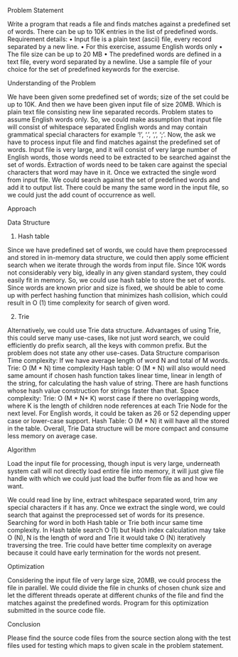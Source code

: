 Problem Statement

Write a program that reads a file and finds matches against a predefined set of words. There can be up to 10K entries in the list of predefined words. Requirement details:
• Input file is a plain text (ascii) file, every record separated by a new line.
• For this exercise, assume English words only
• The file size can be up to 20 MB
• The predefined words are defined in a text file, every word separated by a newline. Use a sample file of your choice for the set of predefined keywords for the exercise.

Understanding of the Problem

We have been given some predefined set of words; size of the set could be up to 10K. And then we have been given input file of size 20MB. Which is plain text file consisting new line separated records. Problem states to assume English words only. So, we could make assumption that input file will consist of whitespace separated English words and may contain grammatical special characters for example ‘!’, ‘.’, ‘,’, ‘;’. Now, the ask we have to process input file and find matches against the predefined set of words. Input file is very large, and it will consist of very large number of English words, those words need to be extracted to be searched against the set of words. Extraction of words need to be taken care against the special characters that word may have in it. Once we extracted the single word from input file. We could search against the set of predefined words and add it to output list. There could be many the same word in the input file, so we could just the add count of occurrence as well.

Approach 

Data Structure

1. Hash table

Since we have predefined set of words, we could have them preprocessed and stored in in-memory data structure, we could then apply some efficient search when we iterate through the words from input file. Since 10K words not considerably very big, ideally in any given standard system, they could easily fit in memory. So, we could use hash table to store the set of words. Since words are known prior and size is fixed, we should be able to come up with perfect hashing function that minimizes hash collision, which could result in O (1) time complexity for search of given word.

2. Trie
   
Alternatively, we could use Trie data structure. Advantages of using Trie, this could serve many use-cases, like not just word search, we could efficiently do prefix search, all the keys with common prefix. But the problem does not state any other use-cases. Data Structure comparison Time complexity: If we have average length of word N and total of M words. Trie: O (M * N) time complexity Hash table: O (M * N) will also would need same amount if chosen hash function takes linear time, linear in length of the string, for calculating the hash value of string. There are hash functions whose hash value construction for strings faster than that. Space complexity: Trie: O (M * N* K) worst case if there no overlapping words, where K is the length of children node references at each Trie Node for the next level. For English words, it could be taken as 26 or 52 depending upper case or lower-case support. Hash Table: O (M * N) it will have all the stored in the table. Overall, Trie Data structure will be more compact and consume less memory on average case. 

Algorithm

Load the input file for processing, though input is very large, underneath system call will not directly load entire file into memory, it will just give file handle with which we could just load the buffer from file as and how we want.

We could read line by line, extract whitespace separated word, trim any special characters if it has any. Once we extract the single word, we could search that against the preprocessed set of words for its presence. Searching for word in both Hash table or Trie both incur same time complexity. In Hash table search O (1) but Hash index calculation may take O (N), N is the length of word and Trie it would take O (N) iteratively traversing the tree. Trie could have better time complexity on average because it could have early termination for the words not present.

Optimization

Considering the input file of very large size, 20MB, we could process the file in parallel. We could divide the file in chunks of chosen chunk size and let the different threads operate at different chunks of the file and find the matches against the predefined words.
Program for this optimization submitted in the source code file. 

Conclusion

Please find the source code files from the source section along with the test files used for testing which maps to given scale in the problem statement.
